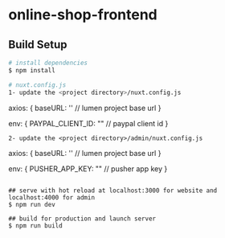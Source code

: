 # online-shop-frontend

## Build Setup

```bash
# install dependencies
$ npm install

# nuxt.config.js
1- update the <project directory>/nuxt.config.js
```
axios: {
    baseURL: ''   // lumen project base url
  }
  
  env: {
      PAYPAL_CLIENT_ID: ""   // paypal client id
    }
```
2- update the <project directory>/admin/nuxt.config.js
```
axios: {
    baseURL: ''    // lumen project base url
  }
  
  env: {
      PUSHER_APP_KEY: ""   // pusher app key
    }
```

## serve with hot reload at localhost:3000 for website and localhost:4000 for admin
$ npm run dev

## build for production and launch server
$ npm run build
